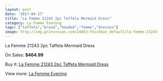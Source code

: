 ```yaml
---
layout: post
date: '2017-04-17'
title: "La Femme 21243 2pc Taffeta Mermaid Dress"
category: La Femme Evening
tags: ["taffeta","brand","beaded","femme","dresses"]
image: http://img.princessan.com/24463-thickbox_default/la-femme-21243-2pc-taffeta-mermaid-dress.jpg
---
```

La Femme 21243 2pc Taffeta Mermaid Dress

On Sales: **$464.99**
<a href="https://www.princessan.com/en/la-femme-evening/11273-la-femme-21243-2pc-taffeta-mermaid-dress.html"><amp-img layout="responsive" width="600" height="600" src="//img.princessan.com/24463-thickbox_default/la-femme-21243-2pc-taffeta-mermaid-dress.jpg" alt="La Femme 21243 2pc Taffeta Mermaid Dress 0" /></a>
<a href="https://www.princessan.com/en/la-femme-evening/11273-la-femme-21243-2pc-taffeta-mermaid-dress.html"><amp-img layout="responsive" width="600" height="600" src="//img.princessan.com/24467-thickbox_default/la-femme-21243-2pc-taffeta-mermaid-dress.jpg" alt="La Femme 21243 2pc Taffeta Mermaid Dress 1" /></a>
<a href="https://www.princessan.com/en/la-femme-evening/11273-la-femme-21243-2pc-taffeta-mermaid-dress.html"><amp-img layout="responsive" width="600" height="600" src="//img.princessan.com/24466-thickbox_default/la-femme-21243-2pc-taffeta-mermaid-dress.jpg" alt="La Femme 21243 2pc Taffeta Mermaid Dress 2" /></a>
<a href="https://www.princessan.com/en/la-femme-evening/11273-la-femme-21243-2pc-taffeta-mermaid-dress.html"><amp-img layout="responsive" width="600" height="600" src="//img.princessan.com/24465-thickbox_default/la-femme-21243-2pc-taffeta-mermaid-dress.jpg" alt="La Femme 21243 2pc Taffeta Mermaid Dress 3" /></a>
<a href="https://www.princessan.com/en/la-femme-evening/11273-la-femme-21243-2pc-taffeta-mermaid-dress.html"><amp-img layout="responsive" width="600" height="600" src="//img.princessan.com/24464-thickbox_default/la-femme-21243-2pc-taffeta-mermaid-dress.jpg" alt="La Femme 21243 2pc Taffeta Mermaid Dress 4" /></a>

Buy it: [La Femme 21243 2pc Taffeta Mermaid Dress](https://www.princessan.com/en/la-femme-evening/11273-la-femme-21243-2pc-taffeta-mermaid-dress.html "La Femme 21243 2pc Taffeta Mermaid Dress")

View more: [La Femme Evening](https://www.princessan.com/en/29-la-femme-evening "La Femme Evening")